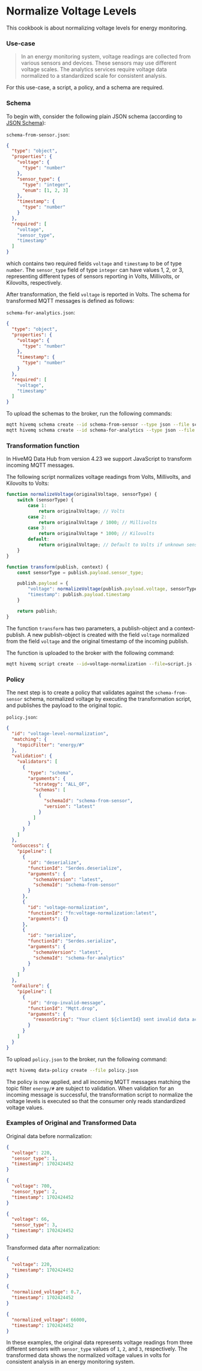 # Normalize Voltage Levels
This cookbook is about normalizing voltage levels for energy monitoring.

### Use-case
> In an energy monitoring system, voltage readings are collected from various sensors and devices. These sensors may use different voltage scales. The analytics services require voltage data normalized to a standardized scale for consistent analysis.

For this use-case, a script, a policy, and a schema are required.

### Schema

To begin with, consider the following plain JSON schema (according to [JSON Schema](https://json-schema.org/)):

`schema-from-sensor.json`:
```json
{
  "type": "object",
  "properties": {
    "voltage": {
      "type": "number"
    },
    "sensor_type": {
      "type": "integer",
      "enum": [1, 2, 3]
    },
    "timestamp": {
      "type": "number"
    }
  },
  "required": [
    "voltage",
    "sensor_type",
    "timestamp"
  ]
}
```
which contains two required fields `voltage` and `timestamp` to be of type `number`. The `sensor_type` field of type `integer` can have values 1, 2, or 3, representing different types of sensors reporting in Volts, Millivolts, or Kilovolts, respectively.

After transformation, the field `voltage` is reported in Volts. The schema for transformed MQTT messages is defined as follows:

`schema-for-analytics.json`:
```json
{
  "type": "object",
  "properties": {
    "voltage": {
      "type": "number"
    },
    "timestamp": {
      "type": "number"
    }
  },
  "required": [
    "voltage",
    "timestamp"
  ]
}
```

To upload the schemas to the broker, run the following commands:

```bash
mqtt hivemq schema create --id schema-from-sensor --type json --file schema-from-sensor.json
mqtt hivemq schema create --id schema-for-analytics --type json --file schema-for-analytics.json
```

### Transformation function
In HiveMQ Data Hub from version 4.23 we support JavaScript to transform incoming MQTT
messages.

The following script normalizes voltage readings from Volts, Millivolts, and Kilovolts to Volts:

```javascript
function normalizeVoltage(originalVoltage, sensorType) {
    switch (sensorType) {
        case 1:
            return originalVoltage; // Volts
        case 2:
            return originalVoltage / 1000; // Millivolts
        case 3:
            return originalVoltage * 1000; // Kilovolts
        default:
            return originalVoltage; // Default to Volts if unknown sensor type
    }
}

function transform(publish, context) {
    const sensorType = publish.payload.sensor_type;

    publish.payload = {
        "voltage": normalizeVoltage(publish.payload.voltage, sensorType),
        "timestamp": publish.payload.timestamp
    }

    return publish;
}
```
The function `transform` has two parameters, a publish-object and a context-publish. A new publish-object is created
with the field `voltage` normalized from the field `voltage` and the original timestamp of the incoming publish.

The function is uploaded to the broker with the following command:

```basH
mqtt hivemq script create --id=voltage-normalization --file=script.js --type=transformation
```

### Policy
The next step is to create a policy that validates against the `schema-from-sensor` schema, normalized voltage by executing
the transformation script, and publishes the payload to the original topic.

`policy.json`:
```json
{
  "id": "voltage-level-normalization",
  "matching": {
    "topicFilter": "energy/#"
  },
  "validation": {
    "validators": [
      {
        "type": "schema",
        "arguments": {
          "strategy": "ALL_OF",
          "schemas": [
            {
              "schemaId": "schema-from-sensor",
              "version": "latest"
            }
          ]
        }
      }
    ]
  },
  "onSuccess": {
    "pipeline": [
      {
        "id": "deserialize",
        "functionId": "Serdes.deserialize",
        "arguments": {
          "schemaVersion": "latest",
          "schemaId": "schema-from-sensor"
        }
      },
      {
        "id": "voltage-normalization",
        "functionId": "fn:voltage-normalization:latest",
        "arguments": {}
      },
      {
        "id": "serialize",
        "functionId": "Serdes.serialize",
        "arguments": {
          "schemaVersion": "latest",
          "schemaId": "schema-for-analytics"
        }
      }
    ]
  },
  "onFailure": {
    "pipeline": [
      {
        "id": "drop-invalid-message",
        "functionId": "Mqtt.drop",
        "arguments": {
          "reasonString": "Your client ${clientId} sent invalid data according to the schema: ${validationResult}."
        }
      }
    ]
  }
}
```

To upload `policy.json` to the broker, run the following command:

```bash
mqtt hivemq data-policy create --file policy.json
```

The policy is now applied, and all incoming MQTT messages matching the topic filter `energy/#` are subject to validation. When validation for an incoming message is successful, the transformation script to normalize the voltage levels is executed so that the consumer only reads standardized voltage values.


### Examples of Original and Transformed Data
Original data before normalization:
```json
{
  "voltage": 220,
  "sensor_type": 1,
  "timestamp": 1702424452
}
```
```json
{
  "voltage": 700,
  "sensor_type": 2,
  "timestamp": 1702424452
}
```
```json
{
  "voltage": 66,
  "sensor_type": 3,
  "timestamp": 1702424452
}
```

Transformed data after normalization:
```json
{
  "voltage": 220,
  "timestamp": 1702424452
}
```
```json
{
  "normalized_voltage": 0.7,
  "timestamp": 1702424452
}
```
```json
{
  "normalized_voltage": 66000,
  "timestamp": 1702424452
}
```
In these examples, the original data represents voltage readings from three different sensors with `sensor_type` values of `1`, `2`, and `3`, respectively. The transformed data shows the normalized voltage values in volts for consistent analysis in an energy monitoring system.